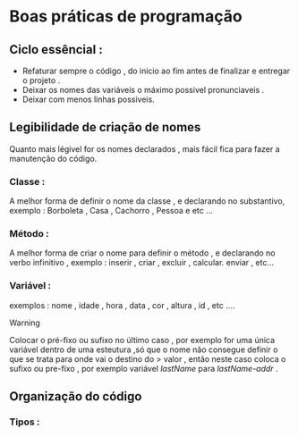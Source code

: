 # Boas práticas de programação 

## Ciclo essêncial : 

* Refaturar sempre o código , do inicio ao fim antes de finalizar e entregar o projeto .
* Deixar os nomes das variáveis o máximo possivel pronunciaveis .
* Deixar com menos linhas possiveis.



## Legibilidade de criação de nomes

<p> Quanto mais légivel for os nomes declarados , mais fácil fica para fazer a manutenção do código. </p>

### Classe :
 
<p> A melhor forma de definir o nome da classe , e declarando no substantivo, exemplo : Borboleta , Casa , Cachorro , Pessoa e etc ... </p>

### Método :

<p> A melhor forma de criar o nome para definir o método , e declarando no verbo infinitivo , exemplo :  inserir , criar , excluir , calcular. enviar , etc... </p>

### Variável : 

<p> exemplos : nome , idade , hora , data , cor , altura , id , etc .... </p>

> [!Warning] 
> Colocar o pré-fixo ou sufixo no último caso ,
> por exemplo for uma única variável dentro 
> de uma esteutura ,só que o nome não consegue
> definir o que se trata para onde vai o destino do > valor , então neste caso coloca o sufixo ou 
> pre-fixo , por exemplo variável _lastName_ para
> _lastName-addr_ .


## Organização do código

### Tipos  :